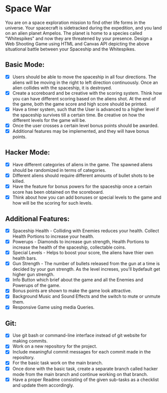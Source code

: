 # Space War 
You are on a space exploration mission to find other life forms in the universe. Your spacecraft is sidetracked during the expedition, and you land on an alien planet Ampelos. The planet is home to a species called "Whitespikes" and now they are threatened by your presence. Design a Web Shooting Game using HTML and Canvas API depicting the above situational battle between your Spaceship and the Whitespikes.  
 
## Basic Mode: 
- [x] Users should be able to move the spaceship in all four directions. The aliens will be moving in the right to left direction continuously. Once an alien collides with the spaceship, it is destroyed.
- [x] Create a scoreboard and be creative with the scoring system. Think how you can have different scoring based on the aliens shot. At the end of the game, both the game score and high score should be printed.
- [x] Have a timer system, such that the User is advanced to a higher level if the spaceship survives till a certain time. Be creative on how the different levels for the game will be.
- [x] Once the user crosses a certain level bonus points should be awarded.
- [x] Additional features may be implemented, and they will have bonus points.

## Hacker Mode:
- [x] Have different categories of aliens in the game. The spawned aliens should be randomized in terms of categories.
- [X] Different aliens should require different amounts of bullet shots to be killed.
- [X] Have the feature for bonus powers for the spaceship once a certain score has been obtained on the scoreboard.
- [x] Think about how you can add bonuses or special levels to the game and how will be the scoring for such levels.

## Additional Features:
- [x] Spaceship Health - Colliding with Enemies reduces your health. Collect Health Portions to increase your health.
- [x] Powerups - Diamonds to increase gun strength, Health Portions to increase the health of the spaceship, collectable coins.
- [x] Special Levels - Helps to boost your score, the aliens have thier own health bars. 
- [x] Gun Strength - The number of bullets released from the gun at a time is decided by your gun strength. As the level increses, you'll bydefault get higher gun strength.  
- [x] Info Button which brief about the game and all the Enemies and Powerups of the game.
- [x] Bonus points are shown to make the game look attractive.
- [x] Background Music and Sound Effects and the switch to mute or unmute them.
- [x] Responsive Game using media Queries.

## Git:
- [x] Use git bash or command-line interface instead of git website for making commits.
- [x] Work on a new repository for the project.
- [x] Include meaningful commit messages for each commit made in the repository.
- [x] For the basic task work on the main branch.
- [x] Once done with the basic task, create a separate branch called hacker mode from the main branch and continue working on that branch.
- [x] Have a proper Readme consisting of the given sub-tasks as a checklist and update them accordingly.